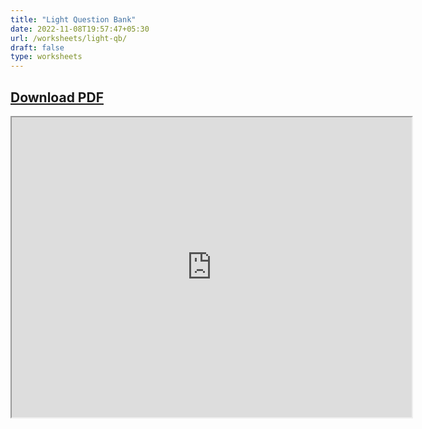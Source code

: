 ```yaml
---
title: "Light Question Bank"
date: 2022-11-08T19:57:47+05:30
url: /worksheets/light-qb/
draft: false
type: worksheets
---
```

## <a href="https://drive.google.com/file/d/179k2ClmfTcPgLp2dSHEz1SGL381ES1bq/view?usp=share_link">Download PDF</a>

<iframe src="https://drive.google.com/file/d/179k2ClmfTcPgLp2dSHEz1SGL381ES1bq/preview" width="640" height="480" allow="autoplay"></iframe>